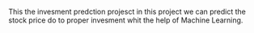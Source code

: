 This the invesment predction projesct in this project we can predict the stock price do to proper invesment whit the help of Machine Learning.